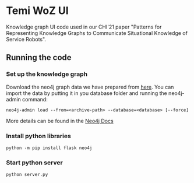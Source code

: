 # Temi WoZ UI
Knowledge graph UI code used in our CHI'21 paper "Patterns for Representing Knowledge Graphs to Communicate Situational Knowledge of Service Robots".

## Running the code

### Set up the knowledge graph
Download the neo4j graph data we have prepared from [here](). You can import the data by putting it in you database folder and running the neo4j-admin command:
```
neo4j-admin load --from=<archive-path> --database=<database> [--force]
```
More details can be found in the [Neo4j Docs](https://neo4j.com/docs/operations-manual/current/tools/dump-load/)


### Install python libraries
```
python -m pip install flask neo4j
```

### Start python server
```
python server.py
```
